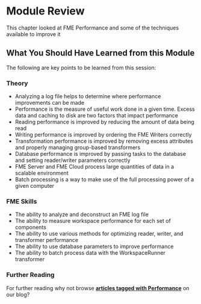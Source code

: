 # Module Review

This chapter looked at FME Performance and some of the techniques available to improve it

## What You Should Have Learned from this Module ##

The following are key points to be learned from this session: 

### Theory ###

- Analyzing a log file helps to determine where performance improvements can be made
- Performance is the measure of useful work done in a given time. Excess data and caching to disk are two factors that impact performance
- Reading performance is improved by reducing the amount of data being read
- Writing performance is improved by ordering the FME Writers correctly
- Transformation performance is improved by removing excess attributes and properly managing group-based transformers
- Database performance is improved by passing tasks to the database and setting reader/writer parameters correctly
- FME Server and FME Cloud process large quantities of data in a scalable environment
- Batch processing is a way to make use of the full processing power of a given computer

### FME Skills ###

- The ability to analyze and deconstruct an FME log file
- The ability to measure workspace performance for each set of components
- The ability to use various methods for optimizing reader, writer, and transformer performance
- The ability to use database parameters to improve performance
- The ability to batch process data with the WorkspaceRunner transformer

### Further Reading ###

For further reading why not browse **[articles tagged with Performance](http://blog.safe.com/tag/performance/)** on our blog? 

